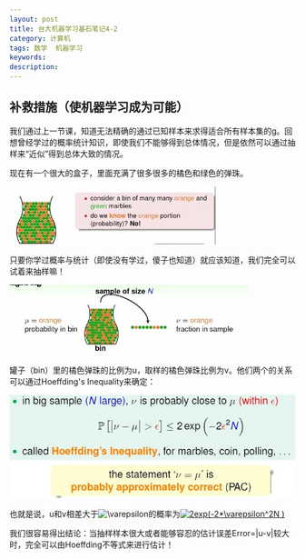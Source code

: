 ```yaml
---
layout: post
title: 台大机器学习基石笔记4-2
category: 计算机
tags: 数学  机器学习
keywords: 
description: 
---
```


## 补救措施（使机器学习成为可能） ##

我们通过上一节课，知道无法精确的通过已知样本来求得适合所有样本集的g。回想曾经学过的概率统计知识，即使我们不能够得到总体情况，但是依然可以通过抽样来“近似”得到总体大致的情况。

现在有一个很大的盒子，里面充满了很多很多的橘色和绿色的弹珠。   

![台大林轩田-机器学习基石头](/public/img/ML/4_2_1.jpg)


只要你学过概率与统计（即使没有学过，傻子也知道）就应该知道，我们完全可以试着来抽样嘛！   

![取样为N的条件下u与v的关系](/public/img/ML/4_2_2.jpg)  

罐子（bin）里的橘色弹珠的比例为u，取样的橘色弹珠比例为v。他们两个的关系可以通过Hoeffding's Inequality来确定：   

![大样本情况下的近似关系](/public/img/ML/4_2_3.jpg)    

也就是说，u和v相差大于<img src="https://latex.codecogs.com/gif.latex?\varepsilon" title="\varepsilon" />的概率为<a href="https://www.codecogs.com/eqnedit.php?latex=2exp(-2*\varepsilon^2N&space;)" target="_blank"><img src="https://latex.codecogs.com/gif.latex?2exp(-2*\varepsilon^2N&space;)" title="2exp(-2*\varepsilon^2N )" /></a>    
     
     
我们很容易得出结论：当抽样样本很大或者能够容忍的估计误差Error=|u-v|较大时，完全可以由Hoeffding不等式来进行估计！